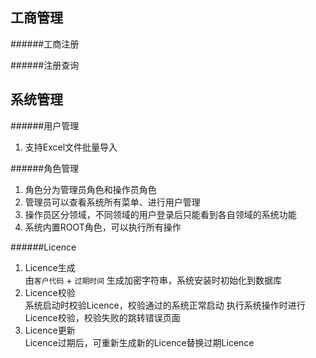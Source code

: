 ## 工商管理

######工商注册

######注册查询

## 系统管理

######用户管理
1. 支持Excel文件批量导入

######角色管理
  1. 角色分为管理员角色和操作员角色
  2. 管理员可以查看系统所有菜单、进行用户管理
  3. 操作员区分领域，不同领域的用户登录后只能看到各自领域的系统功能
  4. 系统内置ROOT角色，可以执行所有操作

######Licence
  1. Licence生成<br/>
    由<code>客户代码</code> + <code>过期时间</code> 生成加密字符串，系统安装时初始化到数据库
  2. Licence校验<br/>
    系统启动时校验Licence，校验通过的系统正常启动
    执行系统操作时进行Licence校验，校验失败的跳转错误页面
  3. Licence更新<br/>
    Licence过期后，可重新生成新的Licence替换过期Licence
